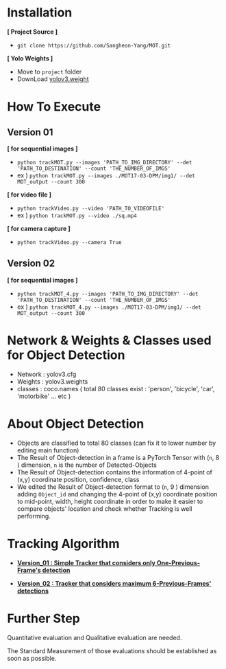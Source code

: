 
Installation
================
**[ Project Source ]**
- ```git clone https://github.com/Sangheon-Yang/MOT.git```

**[ Yolo Weights ]**
- Move to ```project``` folder
- DownLoad [yolov3.weight](https://pjreddie.com/media/files/yolov3.weights)

How To Execute
================

Version 01
----------
**[ for sequential images ]**
- ```python trackMOT.py --images 'PATH_TO_IMG_DIRECTORY' --det 'PATH_TO_DESTINATION' --count 'THE_NUMBER_OF_IMGS'```
- ex )   ```python trackMOT.py --images ./MOT17-03-DPM/img1/ --det MOT_output --count 300```

**[ for video file ]**
- ```python trackVideo.py --video 'PATH_TO_VIDEOFILE'```
- ex ) ```python trackMOT.py --video ./sq.mp4```

**[ for camera capture ]**
- ```python trackVideo.py --camera True```

Version 02
----------

**[ for sequential images ]**
- ```python trackMOT_4.py --images 'PATH_TO_IMG_DIRECTORY' --det 'PATH_TO_DESTINATION' --count 'THE_NUMBER_OF_IMGS'```
- ex )   ```python trackMOT_4.py --images ./MOT17-03-DPM/img1/ --det MOT_output --count 300```


Network & Weights & Classes used for Object Detection
===============

- Network : yolov3.cfg 
- Weights : yolov3.weights
- classes : coco.names ( total 80 classes exist : 'person', 'bicycle', 'car', 'motorbike' ... etc )


About Object Detection
================
- Objects are classified to total 80 classes (can fix it to lower number by editing main function)
- The Result of Object-detection in a frame is a PyTorch Tensor with (```n```, 8 ) dimension, ```n``` is the number of Detected-Objects
- The Result of Object-detection contains the information of 4-point of (x,y) coordinate position, confidence, class
- We edited the Result of Object-detection format to  (```n```, 9 ) dimension adding ```Object_id``` and changing the 4-point of (x,y) coordinate position to mid-point, width, height coordinate in order to make it easier to compare objects' location and check whether Tracking is well performing. 


Tracking Algorithm
=================

- [**Version_01 : Simple Tracker that considers only One-Previous-Frame's detection**](https://github.com/Sangheon-Yang/MOT/wiki/Implementation-Version-01)


- [**Version_02 : Tracker that considers maximum 6-Previous-Frames' detections**](https://github.com/Sangheon-Yang/MOT/wiki/Implementation-Version-02)


Further Step
==============

Quantitative evaluation and Qualitative evaluation are needed. 

The Standard Measurement of those evaluations should be established as soon as possible.




